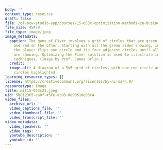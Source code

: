 ```yaml
---
body: ''
content_type: resource
draft: false
file: /ol-ocw-studio-app/courses/15-053x-optimization-methods-in-business-analytics-summer-2021/15-053s21.jpeg
file_size: 45478
file_type: image/jpeg
image_metadata:
  caption: The game of Fiver involves a grid of circles that are green on one side
    and red on the other. Starting with all the green sides showing, in each move,
    the player flips one circle and its four adjacent circles until all the red sides
    are showing. Optimizing the Fiver solution is used to illustrate integer programming
    techniques. (Image by Prof. James Orlin.)
  credit: ''
  image-alt: A diagram of a 5x5 grid of circles, with one red circle and its adjacent
    circles highlighted.
learning_resource_types: []
license: https://creativecommons.org/licenses/by-nc-sa/4.0/
resourcetype: Image
title: mit15-053s21.jpeg
uid: 5b812365-aa0f-45fe-ab93-0e90518e93c4
video_files:
  archive_url: ''
  video_captions_file: ''
  video_thumbnail_file: ''
  video_transcript_file: ''
video_metadata:
  video_speakers: ''
  video_tags: ''
  youtube_description: ''
  youtube_id: ''
---
```

